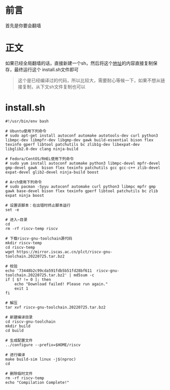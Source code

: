 # 前言
首先是你要会翻墙
# 正文
如果已经全局翻墙的话，直接新建一个sh，然后将这个[地址](https://github.com/sunshaoce/rvcc-course/blob/main/install-riscv-2.sh)的内容直接复制保存，最终运行这个
install.sh文件即可
> 这个是已经编译过的代码，所以比较大，需要耐心等候一下，如果不想从链接复制，从下文sh文件复制也可以
# install.sh
```shell
#!/usr/bin/env bash

# Ubuntu使用下列命令
# sudo apt-get install autoconf automake autotools-dev curl python3 libmpc-dev libmpfr-dev libgmp-dev gawk build-essential bison flex texinfo gperf libtool patchutils bc zlib1g-dev libexpat-dev libglib2.0-dev clang ninja-build 

# Fedora/CentOS/RHEL使用下列命令
# sudo yum install autoconf automake python3 libmpc-devel mpfr-devel gmp-devel gawk  bison flex texinfo patchutils gcc gcc-c++ zlib-devel expat-devel glib2-devel ninja-build boost

# Arch使用下列命令
# sudo pacman -Syyu autoconf automake curl python3 libmpc mpfr gmp gawk base-devel bison flex texinfo gperf libtool patchutils bc zlib expat ninja boost

# 设置该脚本：在出错时终止脚本运行
set -e

# 进入~目录
cd
rm -rf riscv-temp riscv

# 下载riscv-gnu-toolchain源代码
mkdir riscv-temp
cd riscv-temp
wget https://mirror.iscas.ac.cn/plct/riscv-gnu-toolchain.20220725.tar.bz2

# 校验
echo '73448b2c99cda591fdb5b51fd28bf611  riscv-gnu-toolchain.20220725.tar.bz2' | md5sum -c
if [ $? != 0 ]; then 
    echo "Download failed! Please run again." 
    exit 1
fi

# 解压
tar xvf riscv-gnu-toolchain.20220725.tar.bz2

# 新建编译目录
cd riscv-gnu-toolchain
mkdir build
cd build

# 生成配置文件
../configure --prefix=$HOME/riscv

# 进行编译
make build-sim linux -j$(nproc)
cd

# 删除临时文件
rm -rf riscv-temp
echo "Compilation Complete!"
```
